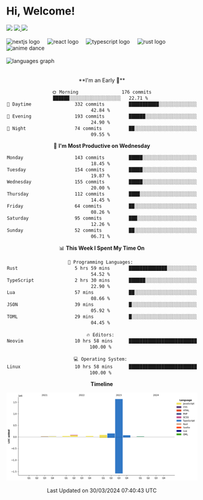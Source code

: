 <div align="center">
  <h1 align="left">
    Hi, Welcome!
  </h1>
  <div align="left">
    <div>
      <img src="https://img.shields.io/github/followers/kraken-afk.svg?style=social&label=Follow&maxAge=2592000" />
      <a href="https://twitter.com/trshppl">
        <img src="https://img.shields.io/twitter/follow/trshppl" />
      </a>
      <a href="https://nv-me.vercel.app">
        <img src="https://img.shields.io/badge/visit-my_site-blue" />
      </a>
    </div>
    <br />
    <div>
      <img src="https://skillicons.dev/icons?i=nextjs" height="40" alt="nextjs logo" />
      <img width="12" />
      <img src="https://skillicons.dev/icons?i=react" height="40" alt="react logo" />
      <img width="12" />
      <img src="https://skillicons.dev/icons?i=ts" height="40" alt="typescript logo" />
      <img width="12" />
      <img src="https://skillicons.dev/icons?i=rust" height="40" alt="rust logo" />
      <img src="https://media.tenor.com/sbvSVkB_hq8AAAAi/anime-dens.gif" alt="anime dance" height="40" />
    </div>
    <br />
    <div>
      <img src="https://github-readme-stats.vercel.app/api/top-langs?username=kraken-afk&locale=en&hide_title=false&layout=compact&card_width=320&langs_count=6&theme=rose_pine&hide_border=true&order=2" height="150" alt="languages graph" />
    </div>
  </div>
  <br />
  <br/>
  <!--START_SECTION:waka-->
**I'm an Early 🐤** 

```text
🌞 Morning                176 commits         ██████░░░░░░░░░░░░░░░░░░░   22.71 % 
🌆 Daytime                332 commits         ███████████░░░░░░░░░░░░░░   42.84 % 
🌃 Evening                193 commits         ██████░░░░░░░░░░░░░░░░░░░   24.90 % 
🌙 Night                  74 commits          ██░░░░░░░░░░░░░░░░░░░░░░░   09.55 % 
```
📅 **I'm Most Productive on Wednesday** 

```text
Monday                   143 commits         █████░░░░░░░░░░░░░░░░░░░░   18.45 % 
Tuesday                  154 commits         █████░░░░░░░░░░░░░░░░░░░░   19.87 % 
Wednesday                155 commits         █████░░░░░░░░░░░░░░░░░░░░   20.00 % 
Thursday                 112 commits         ████░░░░░░░░░░░░░░░░░░░░░   14.45 % 
Friday                   64 commits          ██░░░░░░░░░░░░░░░░░░░░░░░   08.26 % 
Saturday                 95 commits          ███░░░░░░░░░░░░░░░░░░░░░░   12.26 % 
Sunday                   52 commits          ██░░░░░░░░░░░░░░░░░░░░░░░   06.71 % 
```


📊 **This Week I Spent My Time On** 

```text
💬 Programming Languages: 
Rust                     5 hrs 59 mins       ██████████████░░░░░░░░░░░   54.52 % 
TypeScript               2 hrs 30 mins       ██████░░░░░░░░░░░░░░░░░░░   22.90 % 
Lua                      57 mins             ██░░░░░░░░░░░░░░░░░░░░░░░   08.66 % 
JSON                     39 mins             █░░░░░░░░░░░░░░░░░░░░░░░░   05.92 % 
TOML                     29 mins             █░░░░░░░░░░░░░░░░░░░░░░░░   04.45 % 

🔥 Editors: 
Neovim                   10 hrs 58 mins      █████████████████████████   100.00 % 

💻 Operating System: 
Linux                    10 hrs 58 mins      █████████████████████████   100.00 % 
```

**Timeline**

![Lines of Code chart](https://raw.githubusercontent.com/kraken-afk/kraken-afk/main/assets/bar_graph.png)


 Last Updated on 30/03/2024 07:40:43 UTC
<!--END_SECTION:waka-->
</div>
<br />
